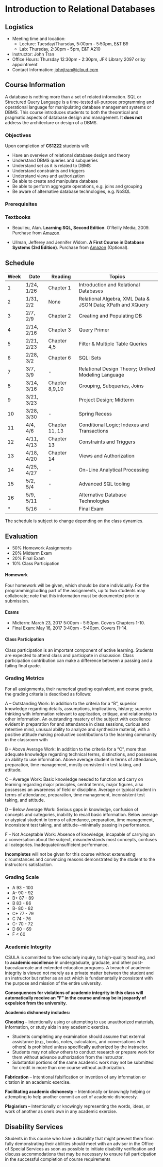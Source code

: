 # Introduction to Relational Databases

## Logistics

* Meeting time and location:
  * Lecture: Tuesday/Thursday, 5:00pm - 5:50pm, E&T B9
  * Lab: Thursday, 2:30pm - 5pm, E&T A210
* Instructor: John Tran
* Office Hours: Thursday 12:30pm - 2:30pm, JFK Library 2097 or by appointment
* Contact Information: johnjtran@icloud.com

## Course Information

A database is nothing more than a set of related information.  SQL or Structured Query Language is a time-tested all-purpose programming and operational language for manipulating database management systems or DBMS.  This course introduces students to both the theoretical and pragmatic aspects of database design and management.  It **does not** address the architecture or design of a DBMS.

### Objectives

Upon completion of **CS1222** students will:

- Have an overview of relational database design and theory
- Understand DBMS queries and subqueries
- Understand set as it is related to DBMS
- Understand constraints and triggers
- Understand views and authorization
- Be able to create and manipulate database
- Be able to perform aggregate operations, e.g. joins and grouping
- Be aware of alternative database technologies, e.g. NoSQL

### Prerequisites

### Textbooks

- Beaulieu, Alan.  **Learning SQL, Second Edition**.  O'Reilly Media, 2009.  Purchase from [Amazon](https://www.amazon.com/Learning-SQL-Master-Fundamentals/dp/0596520832).

- Ullman, Jefferey and Jennifer Widom.  **A First Course in Database Systems (3rd Edition)**.  Purchase from [Amazon](https://www.amazon.com/First-Course-Database-Systems-3rd/dp/013600637X) (Optional).

## Schedule

| Week | Date       | Reading | Topics |
| ---- | ---        | ---     | ---    |
| 1    | 1/24, 1/26 | Chapter 1 | Introduction and Relational Databases |
| 2    | 1/31, 2/2  | None | Relational Algebra, XML Data & JSON Data; XPath and XQuery |
| 3    | 2/7, 2/9   | Chapter 2 | Creating and Populating DB|
| 4    | 2/14, 2/16 | Chapter 3 | Query Primer |
| 5    | 2/21, 2/23 | Chapter 4,5 | Filter & Multiple Table Queries |
| 6    | 2/28, 3/2  | Chapter 6 | SQL: Sets |
| 7    | 3/7, 3/9   | - | Relational Design Theory; Unified Modeling Language |
| 8    | 3/14, 3/16 | Chapter 8,9,10 | Grouping, Subqueries, Joins |
| 9    | 3/21, 3/23 |  | Project Design; Midterm |
| 10   | 3/28, 3/30 | - | Spring Recess |
| 11   | 4/4, 4/6   | Chapter 11, 13 | Conditional Logic; Indexes and Transactions |
| 12   | 4/11, 4/13 | Chapter 13 | Constraints and Triggers |
| 13   | 4/18, 4/20 | Chapter 14 | Views and Authorization |
| 14   | 4/25, 4/27 | - | On-Line Analytical Processing |
| 15   | 5/2, 5/4   | - | Advanced SQL tooling |
| 16   | 5/9, 5/11  | - | Alternative Database Technologies |
| *    | 5/16       | - | Final Exam |

The schedule is subject to change depending on the class dynamics.

## Evaluation

* 50% Homework Assignments
* 20% Midterm Exam
* 20% Final Exam
* 10% Class Participation

#### Homework

Four homework will be given, which should be done individually.  For the programming/coding part of the assignments, up to two students may collaborate; note that this information must be documented prior to submission.

#### Exams

* Midterm: March 23, 2017 5:00pm - 5:50pm. Covers Chapters 1-10.
* Final Exam: May 16, 2017 3:40pm - 5:40pm. Covers 11-14.

#### Class Participation

Class participation is an important component of active learning.  Students are expected to attend class and participate in discussion.  Class participation contribution can make a difference between a passing and a failing final grade.

### Grading Metrics

For all assignments, their numerical grading equivalent, and course grade, the grading criteria is described as follows:

A – Outstanding Work: In addition to the criteria for a “B”, superior knowledge regarding details, assumptions,
implications, history; superior thinking with information relevant to application, critique, and relationship to other information. An outstanding mastery of the subject with excellence evident in preparation for and attendance in class sessions, curious and retentive mind, unusual ability to analyze and synthesize material, with a positive attitude making productive contributions to the learning community in the classroom with

B – Above Average Work: In addition to the criteria for a “C”, more than adequate knowledge regarding technical terms, distinctions, and possesses an ability to use information. Above average student in terms of attendance, preparation, time management, mostly consistent in test taking, and attitude.

C – Average Work: Basic knowledge needed to function and carry on learning regarding major principles, central terms, major figures, also possesses an awareness of field or discipline. Average or typical student in terms of attendance, preparation, time management, inconsistent test taking, and attitude.

D – Below Average Work: Serious gaps in knowledge, confusion of concepts and categories, inability to recall basic information. Below average or atypical student in terms of attendance, preparation, time management, inconsistent test taking, and attitude--minimally passing in performance.

F – Not Acceptable Work: Absence of knowledge, incapable of carrying on a conversation about the subject, misunderstands most concepts, confuses all categories. Inadequate/insufficient performance.

**Incompletes** will not be given for this course without extenuating circumstances and convincing reasons demonstrated by the student to the instructor’s satisfaction.

### Grading Scale

* A  93 - 100
* A- 90 - 92
* B+ 87 - 89
* B  83 - 86
* B- 80 - 82
* C+ 77 - 79
* C  74 - 76
* C- 70 - 72
* D  60 - 69
* F  < 60

### Academic Integrity

CSULA is committed to free scholarly inquiry, to high-quality teaching, and to **academic excellence** in undergraduate, graduate, and other post-baccalaureate and extended education programs.  A breach of academic integrity is viewed not merely as a private matter between the student and an instructor but rather as an act which is fundamentally inconsistent with the purpose and mission of the entire university.

**Consequences for violations of academic integrity in this class will automatically receive an “F” in the course and may be in jeopardy of expulsion from the university.**

**Academic dishonesty includes:**

**Cheating** – Intentionally using or attempting to use unauthorized materials, information, or study aids in any academic exercise.
   * Students completing any examination should assume that external assistance (e.g., books, notes, calculators, and conversations with others) is prohibited unless specifically authorized by the instructor.
   * Students may not allow others to conduct research or prepare work for them without advance authorization from the instructor.
   * Substantial portions of the same academic work may not be submitted for credit in more than one course without authorization.

**Fabrication** – Intentional falsification or invention of any information or citation in an academic exercise.

**Facilitating academic dishonesty** – Intentionally or knowingly helping or attempting to help another commit an act of academic dishonesty.

**Plagiarism** – Intentionally or knowingly representing the words, ideas, or work of another as one’s own in any academic exercise.

## Disability Services

Students in this course who have a disability that might prevent them from fully demonstrating their abilities should meet with an advisor in the Office of Special Services as soon as possible to initiate disability verification and discuss accommodations that may be necessary to ensure full participation in the successful completion of course requirements
